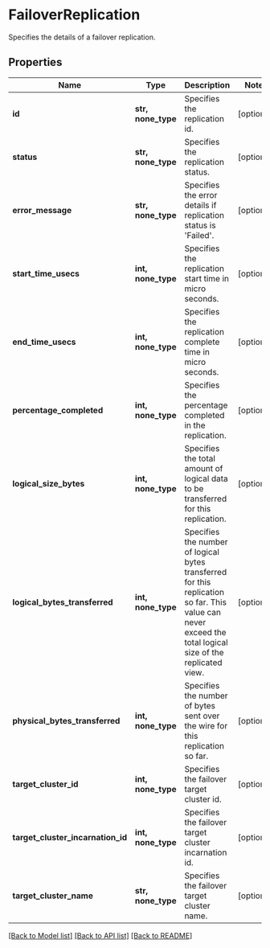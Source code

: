 # FailoverReplication

Specifies the details of a failover replication.

## Properties
Name | Type | Description | Notes
------------ | ------------- | ------------- | -------------
**id** | **str, none_type** | Specifies the replication id. | [optional] 
**status** | **str, none_type** | Specifies the replication status. | [optional] 
**error_message** | **str, none_type** | Specifies the error details if replication status is &#39;Failed&#39;. | [optional] 
**start_time_usecs** | **int, none_type** | Specifies the replication start time in micro seconds. | [optional] 
**end_time_usecs** | **int, none_type** | Specifies the replication complete time in micro seconds. | [optional] 
**percentage_completed** | **int, none_type** | Specifies the percentage completed in the replication. | [optional] 
**logical_size_bytes** | **int, none_type** | Specifies the total amount of logical data to be transferred for this replication. | [optional] 
**logical_bytes_transferred** | **int, none_type** | Specifies the number of logical bytes transferred for this replication so far. This value can never exceed the total logical size of the replicated view. | [optional] 
**physical_bytes_transferred** | **int, none_type** | Specifies the number of bytes sent over the wire for this replication so far. | [optional] 
**target_cluster_id** | **int, none_type** | Specifies the failover target cluster id. | [optional] 
**target_cluster_incarnation_id** | **int, none_type** | Specifies the failover target cluster incarnation id. | [optional] 
**target_cluster_name** | **str, none_type** | Specifies the failover target cluster name. | [optional] 

[[Back to Model list]](../README.md#documentation-for-models) [[Back to API list]](../README.md#documentation-for-api-endpoints) [[Back to README]](../README.md)


